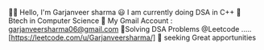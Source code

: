 👋🏻 Hello, I'm Garjanveer sharma
😃 I am currently doing DSA in C++
📖 Btech in Computer Science
📧 My Gmail Account : garjanveersharma06@gmail.com
📍Solving DSA Problems @Leetcode ..... [https://leetcode.com/u/Garjanveersharma/]
👀 seeking Great apportunities
